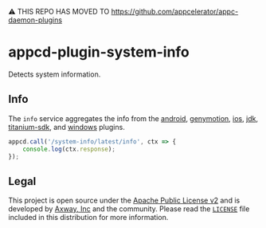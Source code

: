 :warning: THIS REPO HAS MOVED TO https://github.com/appcelerator/appc-daemon-plugins

# appcd-plugin-system-info

Detects system information.

## Info

The `info` service aggregates the info from the
[android](https://npmjs.org/package/appcd-plugin-android),
[genymotion](https://npmjs.org/package/appcd-plugin-genymotion),
[ios](https://npmjs.org/package/appcd-plugin-ios),
[jdk](https://npmjs.org/package/appcd-plugin-jdk),
[titanium-sdk](https://npmjs.org/package/appcd-plugin-titanium-sdk), and
[windows](https://npmjs.org/package/appcd-plugin-windows) plugins.

```js
appcd.call('/system-info/latest/info', ctx => {
	console.log(ctx.response);
});
```

## Legal

This project is open source under the [Apache Public License v2][1] and is developed by
[Axway, Inc](http://www.axway.com/) and the community. Please read the [`LICENSE`][1] file included
in this distribution for more information.

[1]: https://github.com/appcelerator/appcd-plugin-system-info/blob/master/LICENSE

